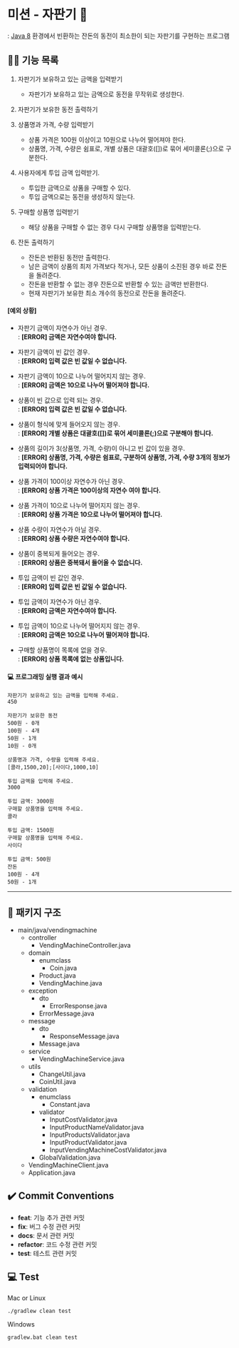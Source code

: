 # 미션 - 자판기 🥫

: [Java 8](https://www.oracle.com/java/technologies/java8.html) 환경에서 빈환하는 잔돈의 동전이 최소한이 되는 자판기를 구현하는 프로그램 

## ✍🏻 기능 목록
 1. 자판기가 보유하고 있는 금액을 입력받기 
     - 자판기가 보유하고 있는 금액으로 동전을 무작위로 생성한다.
     

 2. 자판기가 보유한 동전 출력하기
    

 3. 상품명과 가격, 수량 입력받기 
    - 상품 가격은 100원 이상이고 10원으로 나누어 떨어져야 한다.
    - 상품명, 가격, 수량은 쉼표로, 개별 상품은 대괄호([])로 묶어 세미콜론(;)으로 구분한다.
     

 4. 사용자에게 투입 금액 입력받기. 
    - 투입한 금액으로 상품을 구매할 수 있다. 
    - 투입 금액으로는 동전을 생성하지 않는다.
     

 5. 구매할 상품명 입력받기 
    - 해당 상품을 구매할 수 없는 경우 다시 구매할 상품명을 입력받는다. 
     

 6. 잔돈 출력하기 
    - 잔돈은 반환된 동전만 출력한다. 
    - 남은 금액이 상품의 최저 가격보다 적거나, 모든 상품이 소진된 경우 바로 잔돈을 돌려준다.
    - 잔돈을 반환할 수 없는 경우 잔돈으로 반환할 수 있는 금액만 반환한다. 
    - 현재 자판기가 보유한 최소 개수의 동전으로 잔돈을 돌려준다.
 
 #### [예외 상황]      
- 자판기 금액이 자연수가 아닌 경우.   
  : **[ERROR] 금액은 자연수여야 합니다.**  
    

- 자판기 금액이 빈 값인 경우.   
 : **[ERROR] 입력 값은 빈 값일 수 없습니다.**  
  

- 자판기 금액이 10으로 나누어 떨어지지 않는 경우.   
  : **[ERROR] 금액은 10으로 나누어 떨어져야 합니다.**
  

- 상품이 빈 값으로 입력 되는 경우.   
  : **[ERROR] 입력 값은 빈 값일 수 없습니다.**
  

- 상품이 형식에 맞게 들어오지 않는 경우.   
  : **[ERROR] 개별 상품은 대괄호([])로 묶어 세미콜론(;)으로 구분해야 함니다.**
  

- 상품의 길이가 3(상품명, 가격, 수량)이 아니고 빈 값이 있을 경우.  
  : **[ERROR] 상품명, 가격, 수량은 쉼표로, 구분하여 상품명, 가격, 수량 3개의 정보가 입력되어야 합니다.**
  

- 상품 가격이 100이상 자연수가 아닌 경우.   
 : **[ERROR] 상품 가격은 100이상의 자연수 여야 합니다.**
  

- 상품 가격이 10으로 나누어 떨어지지 않는 경우.   
  : **[ERROR] 상품 가격은 10으로 나누어 떨어져야 합니다.**
  

- 상품 수량이 자연수가 아닐 경우.   
  : **[ERROR] 상품 수량은 자연수여야 합니다.**
  

- 상품이 중복되게 들어오는 경우.   
  : **[ERROR] 상품은 중복돼서 들어올 수 없습니다.**
  

- 투입 금액이 빈 값인 경우.   
  : **[ERROR] 입력 값은 빈 값일 수 없습니다.**
  

- 투입 금액이 자연수가 아닌 경우.   
  : **[ERROR] 금액은 자연수여야 합니다.**
  

- 투입 금액이 10으로 나누어 떨어지지 않는 경우.   
  : **[ERROR] 금액은 10으로 나누어 떨어져야 합니다.**
  

- 구매할 상품명이 목록에 없을 경우.  
  : **[ERROR] 상품 목록에 없는 상품입니다.**


#### 💻 프로그래밍 실행 결과 예시

```
자판기가 보유하고 있는 금액을 입력해 주세요.
450

자판기가 보유한 동전
500원 - 0개
100원 - 4개
50원 - 1개
10원 - 0개

상품명과 가격, 수량을 입력해 주세요.
[콜라,1500,20];[사이다,1000,10]

투입 금액을 입력해 주세요.
3000

투입 금액: 3000원
구매할 상품명을 입력해 주세요.
콜라

투입 금액: 1500원
구매할 상품명을 입력해 주세요.
사이다

투입 금액: 500원
잔돈
100원 - 4개
50원 - 1개
```

---

## 📒 패키지 구조
* main/java/vendingmachine
    * controller
        * VendingMachineController.java
    * domain
        * enumclass
          * Coin.java
        * Product.java
        * VendingMachine.java
    * exception
        * dto
            * ErrorResponse.java
        * ErrorMessage.java
    * message
        * dto
            * ResponseMessage.java
        * Message.java
    * service
        * VendingMachineService.java
    * utils
      * ChangeUtil.java
      * CoinUtil.java
    * validation
        * enumclass
          * Constant.java
        * validator
          * InputCostValidator.java
          * InputProductNameValidator.java
          * InputProductsValidator.java
          * InputProductValidator.java
          * InputVendingMachineCostValidator.java
        * GlobalValidation.java
    * VendingMachineClient.java
    * Application.java


## ✔️ Commit Conventions
- **feat**: 기능 추가 관련 커밋
- **fix**: 버그 수정 관련 커밋
- **docs**: 문서 관련 커밋
- **refactor**: 코드 수정 관련 커밋
- **test**: 테스트 관련 커밋


## 💻 Test

Mac or Linux

```bash
./gradlew clean test
```

Windows

```bash
gradlew.bat clean test
```
